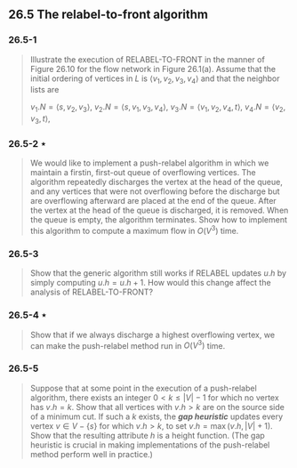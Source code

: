 ## 26.5 The relabel-to-front algorithm

### 26.5-1

> Illustrate the execution of RELABEL-TO-FRONT in the manner of Figure 26.10 for the flow network in Figure 26.1(a). Assume that the initial ordering of vertices in $L$ is $\langle v_1, v_2, v_3, v_4 \rangle$ and that the neighbor lists are
> 
> $v_1.N = \langle s, v_2, v_3 \rangle$,
> $v_2.N = \langle s, v_1, v_3, v_4 \rangle$,
> $v_3.N = \langle v_1, v_2, v_4, t \rangle$,
> $v_4.N = \langle v_2, v_3, t \rangle$,

### 26.5-2 $\star$

> We would like to implement a push-relabel algorithm in which we maintain a firstin, first-out queue of overflowing vertices. The algorithm repeatedly discharges the vertex at the head of the queue, and any vertices that were not overflowing before the discharge but are overflowing afterward are placed at the end of the queue. After the vertex at the head of the queue is discharged, it is removed. When the queue is empty, the algorithm terminates. Show how to implement this algorithm to compute a maximum flow in $O(V^3)$ time.

### 26.5-3

> Show that the generic algorithm still works if RELABEL updates $u.h$ by simply computing $u.h = u.h + 1$. How would this change affect the analysis of RELABEL-TO-FRONT?

### 26.5-4 $\star$

> Show that if we always discharge a highest overflowing vertex, we can make the
push-relabel method run in $O(V^3)$ time.

### 26.5-5

> Suppose that at some point in the execution of a push-relabel algorithm, there exists an integer $0 < k \le |V| - 1$ for which no vertex has $v.h = k$. Show that all vertices with $v.h > k$ are on the source side of a minimum cut. If such a $k$ exists, the __*gap heuristic*__ updates every vertex $v \in V - \{s\}$ for which $v.h > k$, to set $v.h = \max(v.h, |V| + 1)$. Show that the resulting attribute $h$ is a height function. (The gap heuristic is crucial in making implementations of the push-relabel method perform well in practice.)
